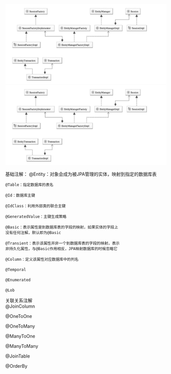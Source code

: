 ![javax.persistence](../../../../image/spring/springdata/jpa/javaxpersistence中类关系图.png "javax.persistence")   
![jpa层次结构](../../../../image/spring/springdata/jpa/javaxpersistence中类关系图.png "jpa层次结构")   

基础注解：
    @Entity：对象会成为被JPA管理的实体，映射到指定的数据库表  

    @Table：指定数据库的表名  

    @Id：数据库主键  

    @IdClass：利用外部类的联合主键  

    @GeneratedValue：主键生成策略  

    @Basic：表示属性是到数据库表的字段的映射，如果实体的字段上
    没有任何注解，默认即为@Basic    

    @Transient：表示该属性并非一个到数据库表的字段的映射，表示
    非持久化属性，与@Basic作用相反，JPA映射数据库的时候忽略它  

    @Column：定义该属性对应数据库中的列名

    @Temporal  

    @Enumerated

    @Lob

关联关系注解  
@JoinColumn  

@OneToOne  

@OneToMany  

@ManyToOne  

@ManyToMany  

@JoinTable  

@OrderBy  
